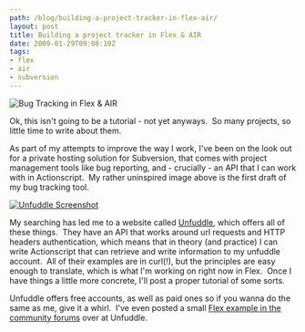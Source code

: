 ```yaml
---
path: /blog/building-a-project-tracker-in-flex-air/
layout: post
title: Building a project tracker in Flex & AIR
date: 2009-01-29T09:08:10Z
tags:
- flex
- air
- subversion
---
```


![Bug Tracking in Flex & AIR](http://uploads.psyked.co.uk/2009/01/bugsummary.jpg "Bug Tracking in Flex & AIR")

Ok, this isn't going to be a tutorial - not yet anyways.  So many projects, so little time to write about them.

As part of my attempts to improve the way I work, I've been on the look out for a private hosting solution for Subversion, that comes with project management tools like bug reporting, and - crucially - an API that I can work with in Actionscript.  My rather uninspired image above is the first draft of my bug tracking tool.

[![Unfuddle Screenshot](http://uploads.psyked.co.uk/2009/01/unfuddle.jpg "Unfuddle Screenshot")](http://unfuddle.com/)

My searching has led me to a website called [Unfuddle](http://unfuddle.com/), which offers all of these things.  They have an API that works around url requests and HTTP headers authentication, which means that in theory (and practice) I can write Actionscript that can retrieve and write information to my unfuddle account.  All of their examples are in curl(!), but the principles are easy enough to translate, which is what I'm working on right now in Flex.  Once I have things a little more concrete, I'll post a proper tutorial of some sorts.

Unfuddle offers free accounts, as well as paid ones so if you wanna do the same as me, give it a whirl.  I've even posted a small [Flex example in the community forums](http://unfuddle.com/community/forums/6/topics/462) over at Unfuddle.
